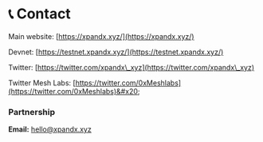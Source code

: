 # 📞 Contact

Main website: [https://xpandx.xyz/](https://xpandx.xyz/)

Devnet: [https://testnet.xpandx.xyz/](https://testnet.xpandx.xyz/)

Twitter: [https://twitter.com/xpandx\_xyz](https://twitter.com/xpandx\_xyz)

Twitter Mesh Labs: [https://twitter.com/0xMeshlabs](https://twitter.com/0xMeshlabs)&#x20;

### Partnership&#x20;

**Email:** [hello@xpandx.xyz](mailto:hello@xpandx.xyz) &#x20;





